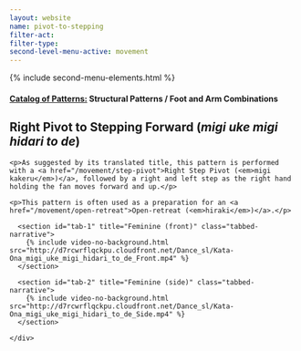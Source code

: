 ```yaml
---
layout: website
name: pivot-to-stepping
filter-act:
filter-type:
second-level-menu-active: movement
---
```

{% include second-menu-elements.html %}

<main class="page-content">
  <div class="text-container">
    <h4><a href="/movement#catalog">Catalog of Patterns:</a> Structural Patterns / Foot and Arm Combinations</h4>
    <h2>Right Pivot to Stepping Forward (<em>migi uke migi hidari to de</em>)</h2>

    <p>As suggested by its translated title, this pattern is performed with a <a href="/movement/step-pivot">Right Step Pivot (<em>migi kakeru</em>)</a>, followed by a right and left step as the right hand holding the fan moves forward and up.</p>

    <p>This pattern is often used as a preparation for an <a href="/movement/open-retreat">Open-retreat (<em>hiraki</em>)</a>.</p>

  </div>

<div class="tabs-container">
  <div class="tabs-container__links">
    <div class="wrapper">
      <div id="tabs"></div>
    </div>
  </div>
  <div class="tabs-container__content">
    <div class="wrapper">

      <section id="tab-1" title="Feminine (front)" class="tabbed-narrative">
        {% include video-no-background.html src="http://d7rcwrflqckpu.cloudfront.net/Dance_sl/Kata-Ona_migi_uke_migi_hidari_to_de_Front.mp4" %}
      </section>

      <section id="tab-2" title="Feminine (side)" class="tabbed-narrative">
        {% include video-no-background.html src="http://d7rcwrflqckpu.cloudfront.net/Dance_sl/Kata-Ona_migi_uke_migi_hidari_to_de_Side.mp4" %}
      </section>

    </div>
  </div>
</div>
</main>
